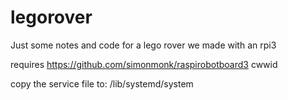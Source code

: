 # legorover
Just some notes and code for a lego rover we made with an rpi3


requires
https://github.com/simonmonk/raspirobotboard3
cwwid



copy the service file to:
/lib/systemd/system

